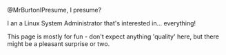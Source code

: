 @MrBurtonIPresume, I presume?

I an a Linux System Administrator that's interested in... everything!

This page is mostly for fun - don't expect anything 'quality' here, but there might be a pleasant surprise or two.
